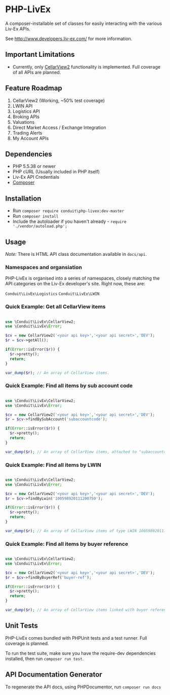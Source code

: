 # PHP-LivEx

A composer-installable set of classes for easily interacting with the various Liv-Ex APIs. 

See http://www.developers.liv-ex.com/ for more information.

## Important Limitations

- Currently, only [CellarView2](https://e767cb5f8a24933f1193-10d7789927afb962c5fef2cb2f4d8412.ssl.cf3.rackcdn.com/Cellar%20View%202%20API%20Documentation_v4.pdf) functionality is implemented. Full coverage of all APIs are planned.

## Feature Roadmap

1. CellarView2 (Working, ~50% test coverage)
2. LWIN API
3. Logistics API
4. Broking APIs
5. Valuations
6. Direct Market Access / Exchange Integration
7. Trading Alerts
8. My Account APIs

## Dependencies

- PHP 5.5.38 or newer
- PHP cURL (Usually included in PHP itself)
- Liv-Ex API Credentials
- [Composer](https://getcomposer.org/)

## Installation

- Run `composer require conduit\php-livex:dev-master`
- Run `composer install`
- Include the autoloader if you haven't already - `require './vendor/autoload.php';`

## Usage

*Note:* There is HTML API class documentation available in `docs/api`. 

### Namespaces and organsiation

PHP-LivEx is organised into a series of namespaces, closely matching the API categories on the Liv-Ex developer's site. Right now, these are:

`Conduit\LivEx\Logistics`
`Conduit\LivEx\LWIN`


### Quick Example: Get all CellarView items

```PHP

use \Conduit\LivEx\CellarView2;
use \Conduit\LivEx\Error;

$cv = new CellarView2('<your api key>','<your api secret>','DEV');
$r = $cv->getAll();

if(Error::isError($r)) {
  $r->pretty();
  return;
}

var_dump($r); // An array of CellarView items.

```

### Quick Example: Find all items by sub account code

```PHP

use \Conduit\LivEx\CellarView2;
use \Conduit\LivEx\Error;

$cv = new CellarView2('<your api key>','<your api secret>','DEV');
$r = $cv->findBySubAccount('subaccountcode');

if(Error::isError($r)) {
  $r->pretty();
  return;
}

var_dump($r); // An array of CellarView items, attached to "subaccountcode".

```

### Quick Example: Find all items by LWIN

```PHP

use \Conduit\LivEx\CellarView2;
use \Conduit\LivEx\Error;

$cv = new CellarView2('<your api key>','<your api secret>','DEV');
$r = $cv->findByLwin('100598920111200750');

if(Error::isError($r)) {
  $r->pretty();
  return;
}

var_dump($r); // An array of CellarView items of type LWIN 100598920111200750

```

### Quick Example: Find all items by buyer reference

```PHP

use \Conduit\LivEx\CellarView2;
use \Conduit\LivEx\Error;

$cv = new CellarView2('<your api key>','<your api secret>','DEV');
$r = $cv->findByBuyerRef('buyer-ref');

if(Error::isError($r)) {
  $r->pretty();
  return;
}

var_dump($r); // An array of CellarView items linked with buyer reference "buyer-ref"

```

## Unit Tests

PHP-LivEx comes bundled with PHPUnit tests and a test runner. Full coverage is planned.

To run the test suite, make sure you have the require-dev dependencies installed, then run `composer run test`.

## API Documentation Generator

To regenerate the API docs, using PHPDocumentor, run `composer run docs`
